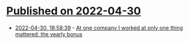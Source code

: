 # [Published on 2022-04-30](index.md)

* [2022-04-30, 18:58:39](https://news.ycombinator.com/item?id=31218309) - [At one company I worked at only one thing mattered: the yearly bonus](https://twitter.com/richgel999/status/1520473199410135040)
